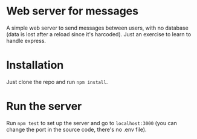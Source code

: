 # Web server for messages

A simple web server to send messages between users, with no database (data is lost after a reload since it's harcoded). Just an exercise to learn to handle express.

# Installation

Just clone the repo and run `npm install`.

# Run the server

Run `npm test` to set up the server and go to `localhost:3000` (you can change the port in the source code, there's no .env file).